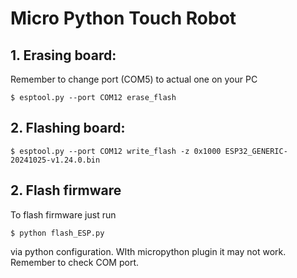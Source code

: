 # Micro Python Touch Robot

## 1. Erasing board:

Remember to change port (COM5) to actual one on your PC

```shell
$ esptool.py --port COM12 erase_flash
```

## 2. Flashing board:


```shell
$ esptool.py --port COM12 write_flash -z 0x1000 ESP32_GENERIC-20241025-v1.24.0.bin
```

## 2. Flash firmware

To flash firmware just run 
```shell
$ python flash_ESP.py
```
via python configuration. WIth micropython plugin 
it may not work. Remember to check COM port.
    